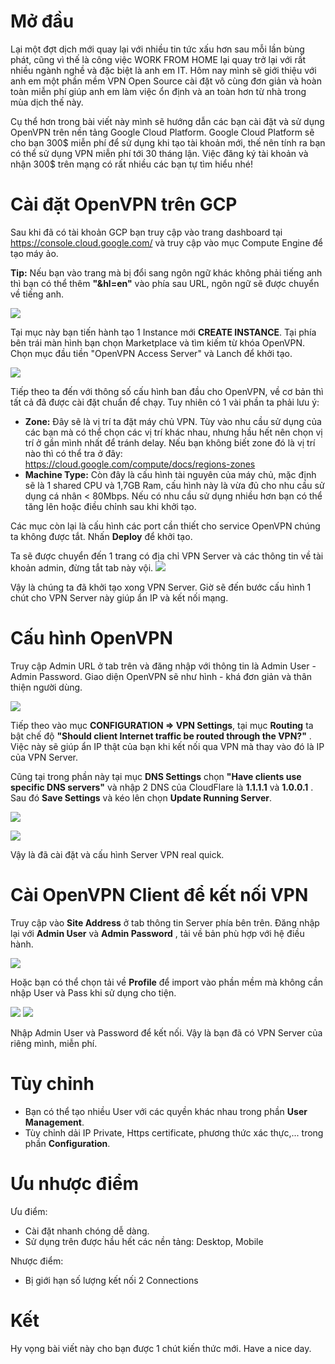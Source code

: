 # Mở đầu
Lại một đợt dịch mới quay lại với nhiều tin tức xấu hơn sau mỗi lần bùng phát, cũng vì thế là công việc WORK FROM HOME lại quay trở lại với rất nhiều ngành nghề và đặc biệt là anh em IT. Hôm nay mình sẽ giới thiệu với anh em một phần mềm VPN Open Source cài đặt vô cùng đơn giản và hoàn toàn miễn phí giúp anh em làm việc ổn định và an toàn hơn từ nhà trong mùa dịch thế này.

Cụ thể hơn trong bài viết này mình sẽ hướng dẫn các bạn cài đặt và sử dụng OpenVPN trên nền tảng Google Cloud Platform. Google Cloud Platform sẽ cho bạn 300$ miễn phí để sử dụng khi tạo tài khoản mới, thế nên tính ra bạn có thể sử dụng VPN miễn phí tới 30 tháng lận. Việc đăng ký tài khoản và nhận 300$ trên mạng có rất nhiều các bạn tự tìm hiểu nhé! 

# Cài đặt OpenVPN trên GCP
Sau khi đã có tài khoản GCP bạn truy cập vào trang dashboard tại  https://console.cloud.google.com/ và truy cập vào mục Compute Engine để tạo máy ảo.

**Tip:** Nếu bạn vào trang mà bị đổi sang ngôn ngữ khác không phải tiếng anh thì bạn có thể thêm **"&hl=en"** vào phía sau URL, ngôn ngữ sẽ được chuyển về tiếng anh.

![](https://images.viblo.asia/88d5322b-2058-4cff-bbe6-2d0a78f410fe.png)

Tại mục này bạn tiến hành tạo 1 Instance mới **CREATE INSTANCE**. Tại phía bên trái màn hình bạn chọn Marketplace và tìm kiếm từ khóa OpenVPN. Chọn mục đầu tiền "OpenVPN Access Server" và Lanch để khởi tạo.

![](https://images.viblo.asia/ff640752-7ccf-407e-ba75-c3da948acbe3.png)

Tiếp theo ta đến với thông số cấu hình ban đầu cho OpenVPN, về cơ bản thì tất cả đã được cài đặt chuẩn để chạy. Tuy nhiên có 1 vài phần ta phải lưu ý:

* **Zone:** Đây sẽ là vị trí ta đặt máy chủ VPN. Tùy vào nhu cầu sử dụng của các bạn mà có thể chọn các vị trí khác nhau, nhưng hầu hết nên chọn vị trí ở gần mình nhất để tránh delay. Nếu bạn không biết zone đó là vị trí nào thì có thể tra ở đây: https://cloud.google.com/compute/docs/regions-zones
* **Machine Type:** Còn đây là cấu hình tài nguyên của máy chủ, mặc định sẽ là 1 shared CPU và 1,7GB Ram, cấu hình này là vừa đủ cho nhu cầu sử dụng cá nhân < 80Mbps. Nếu có nhu cầu sử dụng nhiều hơn bạn có thể tăng lên hoặc điều chỉnh sau khi khởi tạo.

Các mục còn lại là cấu hình các port cần thiết cho service OpenVPN chúng ta không được tắt. Nhấn **Deploy**    để khởi tạo.

Ta sẽ được chuyển đến 1 trang có địa chỉ VPN Server và các thông tin về tài khoản admin, đừng tắt tab này vội.
![](https://images.viblo.asia/109067e1-5494-41e6-bc17-7ab104a607ed.png)

Vậy là chúng ta đã khởi tạo xong VPN Server. Giờ sẽ đến bước cấu hình 1 chút cho VPN Server này giúp ẩn IP và kết nối mạng.
# Cấu hình OpenVPN
Truy cập Admin URL ở tab trên và đăng nhập với thông tin là  Admin User - Admin Password. Giao diện OpenVPN sẽ như hình - khá đơn giản và thân thiện người dùng.

![](https://images.viblo.asia/72629441-977f-4b65-bb53-1c7a97e55159.png)

Tiếp theo vào mục **CONFIGURATION => VPN Settings**, tại mục **Routing** ta bật chế độ **"Should client Internet traffic be routed through the VPN?"** . Việc này sẽ giúp ẩn IP thật của bạn khi kết nối qua VPN mà thay vào đó là IP của VPN Server. 

Cũng tại trong phần này tại mục **DNS Settings** chọn **"Have clients use specific DNS servers"** và nhập 2 DNS của CloudFlare là **1.1.1.1** và **1.0.0.1** . Sau đó **Save Settings** và kéo lên chọn **Update Running Server**.

![](https://images.viblo.asia/51fb0599-f411-4154-aeab-1fa9f12b67dd.png)

![](https://images.viblo.asia/6348a2b6-6ae8-4a2a-8ff3-86ae6162d880.png)

Vậy là đã cài đặt và cấu hình Server VPN real quick.

# Cài OpenVPN Client để kết nối VPN
Truy cập vào **Site Address** ở tab thông tin Server phía bên trên. Đăng nhập lại với **Admin User** và **Admin Password** , tải về bản phù hợp với hệ điều hành.

![](https://images.viblo.asia/1f8bfe95-2321-40b1-8ccb-075d5d092907.png)

Hoặc bạn có thể chọn tải về **Profile** để import vào phần mềm mà không cần nhập User và Pass khi sử dụng cho tiện.

![](https://images.viblo.asia/9540179f-a364-42cd-9c00-39dc51f6f94e.png)
![](https://images.viblo.asia/ded3ec11-0821-4272-812c-68a8152ff3eb.png)

Nhập Admin User và Password để kết nối. Vậy là bạn đã có VPN Server của riêng mình, miễn phí.

# Tùy chỉnh 
* Bạn có thể tạo nhiều User với các quyền khác nhau trong phần **User Management**.
* Tùy chỉnh dải IP Private, Https certificate, phương thức xác thực,... trong phần **Configuration**.

# Ưu nhược điểm
Ưu điểm:

*    Cài đặt nhanh chóng dễ dàng.
*    Sử dụng trên được hầu hết các nền tảng: Desktop, Mobile

Nhược điểm:
* Bị giới hạn số lượng kết nối 2 Connections

# Kết
Hy vọng bài viết này cho bạn được 1 chút kiến thức mới. Have a nice day.